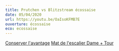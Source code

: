 ```yaml
---
title: Prutchen vs Blitzstream écossaise
date: 05/04/2020
url: https://youtu.be/OaIsoKFMB7E
ouverture: écossaise
eco: ecossaise
---
```


<a href="https://youtu.be/OaIsoKFMB7E?t=132">Conserver l'avantage</a>
<a href="https://youtu.be/OaIsoKFMB7E?t=755">Mat de l'escalier Dame + Tour</a>